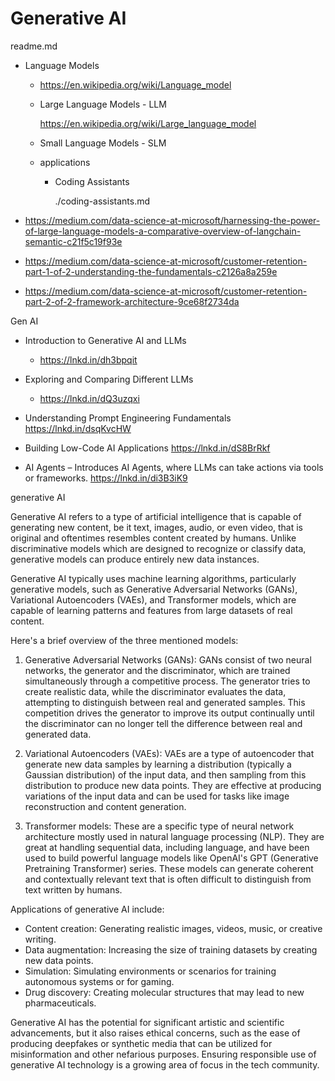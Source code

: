 # Generative AI

readme.md

*   Language Models

    *   https://en.wikipedia.org/wiki/Language_model

    *   Large Language Models - LLM

        https://en.wikipedia.org/wiki/Large_language_model

    *   Small Language Models - SLM

    *   applications

        *   Coding Assistants

            ./coding-assistants.md


*   https://medium.com/data-science-at-microsoft/harnessing-the-power-of-large-language-models-a-comparative-overview-of-langchain-semantic-c21f5c19f93e

*   https://medium.com/data-science-at-microsoft/customer-retention-part-1-of-2-understanding-the-fundamentals-c2126a8a259e

*   https://medium.com/data-science-at-microsoft/customer-retention-part-2-of-2-framework-architecture-9ce68f2734da

Gen AI

*   Introduction to Generative AI and LLMs

    *   https://lnkd.in/dh3bpqit

*   Exploring and Comparing Different LLMs

    *   https://lnkd.in/dQ3uzqxi

*   Understanding Prompt Engineering Fundamentals
https://lnkd.in/dsqKvcHW 

*   Building Low-Code AI Applications
https://lnkd.in/dS8BrRkf

*   AI Agents – Introduces AI Agents, where LLMs can take actions via tools or frameworks. 
https://lnkd.in/di3B3iK9

generative AI

Generative AI refers to a type of artificial intelligence that is capable of generating new content, be it text, images, audio, or even video, that is original and oftentimes resembles content created by humans. Unlike discriminative models which are designed to recognize or classify data, generative models can produce entirely new data instances.

Generative AI typically uses machine learning algorithms, particularly generative models, such as Generative Adversarial Networks (GANs), Variational Autoencoders (VAEs), and Transformer models, which are capable of learning patterns and features from large datasets of real content.

Here's a brief overview of the three mentioned models:

1. Generative Adversarial Networks (GANs): GANs consist of two neural networks, the generator and the discriminator, which are trained simultaneously through a competitive process. The generator tries to create realistic data, while the discriminator evaluates the data, attempting to distinguish between real and generated samples. This competition drives the generator to improve its output continually until the discriminator can no longer tell the difference between real and generated data.

2. Variational Autoencoders (VAEs): VAEs are a type of autoencoder that generate new data samples by learning a distribution (typically a Gaussian distribution) of the input data, and then sampling from this distribution to produce new data points. They are effective at producing variations of the input data and can be used for tasks like image reconstruction and content generation.

3. Transformer models: These are a specific type of neural network architecture mostly used in natural language processing (NLP). They are great at handling sequential data, including language, and have been used to build powerful language models like OpenAI's GPT (Generative Pretraining Transformer) series. These models can generate coherent and contextually relevant text that is often difficult to distinguish from text written by humans.

Applications of generative AI include:

- Content creation: Generating realistic images, videos, music, or creative writing.
- Data augmentation: Increasing the size of training datasets by creating new data points.
- Simulation: Simulating environments or scenarios for training autonomous systems or for gaming.
- Drug discovery: Creating molecular structures that may lead to new pharmaceuticals.

Generative AI has the potential for significant artistic and scientific advancements, but it also raises ethical concerns, such as the ease of producing deepfakes or synthetic media that can be utilized for misinformation and other nefarious purposes. Ensuring responsible use of generative AI technology is a growing area of focus in the tech community.